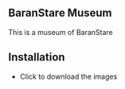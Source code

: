 ## BaranStare Museum
This is a museum of BaranStare

## Installation
- Click to download the images
